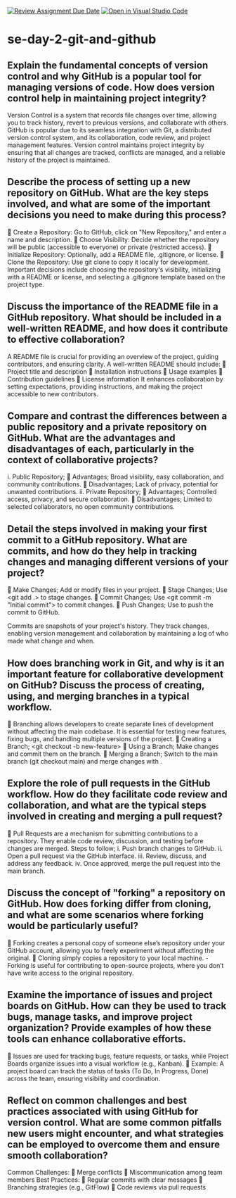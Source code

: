 [![Review Assignment Due Date](https://classroom.github.com/assets/deadline-readme-button-22041afd0340ce965d47ae6ef1cefeee28c7c493a6346c4f15d667ab976d596c.svg)](https://classroom.github.com/a/8wgCKhpZ)
[![Open in Visual Studio Code](https://classroom.github.com/assets/open-in-vscode-2e0aaae1b6195c2367325f4f02e2d04e9abb55f0b24a779b69b11b9e10269abc.svg)](https://classroom.github.com/online_ide?assignment_repo_id=15601787&assignment_repo_type=AssignmentRepo)
# se-day-2-git-and-github
## Explain the fundamental concepts of version control and why GitHub is a popular tool for managing versions of code. How does version control help in maintaining project integrity?

Version Control is a system that records file changes over time, allowing you to track history, revert to previous versions, and collaborate with others. 
GitHub is popular due to its seamless integration with Git, a distributed version control system, and its collaboration, code review, and project management features. Version control maintains project integrity by ensuring that all changes are tracked, conflicts are managed, and a reliable history of the project is maintained.


## Describe the process of setting up a new repository on GitHub. What are the key steps involved, and what are some of the important decisions you need to make during this process?

	Create a Repository: Go to GitHub, click on "New Repository," and enter a name and description.
	Choose Visibility: Decide whether the repository will be public (accessible to everyone) or private (restricted access).
	Initialize Repository: Optionally, add a README file, .gitignore, or license.
	Clone the Repository: Use git clone <repository-url> to copy it locally for development.
Important decisions include choosing the repository's visibility, initializing with a README or license, and selecting a .gitignore template based on the project type.

## Discuss the importance of the README file in a GitHub repository. What should be included in a well-written README, and how does it contribute to effective collaboration?

 A README file is crucial for providing an overview of the project, guiding contributors, and ensuring clarity. A well-written README should include:
	Project title and description
	Installation instructions
	Usage examples
	Contribution guidelines
	License information
It enhances collaboration by setting expectations, providing instructions, and making the project accessible to new contributors.

## Compare and contrast the differences between a public repository and a private repository on GitHub. What are the advantages and disadvantages of each, particularly in the context of collaborative projects?

i.	Public Repository;
	Advantages; Broad visibility, easy collaboration, and community contributions.
	Disadvantages; Lack of privacy, potential for unwanted contributions.
ii.	Private Repository;
	Advantages; Controlled access, privacy, and secure collaboration.
	Disadvantages; Limited to selected collaborators, no open community contributions.

## Detail the steps involved in making your first commit to a GitHub repository. What are commits, and how do they help in tracking changes and managing different versions of your project?

	Make Changes; Add or modify files in your project.
	Stage Changes; Use <git add .> to stage changes.
	Commit Changes; Use <git commit -m "Initial commit"> to commit changes.
	Push Changes; Use <git push origin main> to push the commit to GitHub.

Commits are snapshots of your project's history. They track changes, enabling version management and collaboration by maintaining a log of who made what change and when.

## How does branching work in Git, and why is it an important feature for collaborative development on GitHub? Discuss the process of creating, using, and merging branches in a typical workflow.

	Branching allows developers to create separate lines of development without affecting the main codebase. It is essential for testing new features, fixing bugs, and handling multiple versions of the project.
	Creating a Branch; <git checkout -b new-feature>
	Using a Branch; Make changes and commit them on the branch.
	Merging a Branch; Switch to the main branch (git checkout main) and merge changes with <git merge new-feature>.

## Explore the role of pull requests in the GitHub workflow. How do they facilitate code review and collaboration, and what are the typical steps involved in creating and merging a pull request?

	Pull Requests are a mechanism for submitting contributions to a repository. They enable code review, discussion, and testing before changes are merged.
Steps to follow;
i.	Push branch changes to GitHub.
ii.	Open a pull request via the GitHub interface.
iii.	Review, discuss, and address any feedback.
iv.	Once approved, merge the pull request into the main branch.


## Discuss the concept of "forking" a repository on GitHub. How does forking differ from cloning, and what are some scenarios where forking would be particularly useful?

	Forking creates a personal copy of someone else’s repository under your GitHub account, allowing you to freely experiment without affecting the original.
	 Cloning simply copies a repository to your local machine.
-Forking is useful for contributing to open-source projects, where you don’t have write access to the original repository.

## Examine the importance of issues and project boards on GitHub. How can they be used to track bugs, manage tasks, and improve project organization? Provide examples of how these tools can enhance collaborative efforts.

	Issues are used for tracking bugs, feature requests, or tasks, while Project Boards organize issues into a visual workflow (e.g., Kanban).
	Example: A project board can track the status of tasks (To Do, In Progress, Done) across the team, ensuring visibility and coordination.

## Reflect on common challenges and best practices associated with using GitHub for version control. What are some common pitfalls new users might encounter, and what strategies can be employed to overcome them and ensure smooth collaboration?

Common Challenges:
	Merge conflicts
	Miscommunication among team members
Best Practices:
	Regular commits with clear messages
	Branching strategies (e.g., GitFlow)
	Code reviews via pull requests
